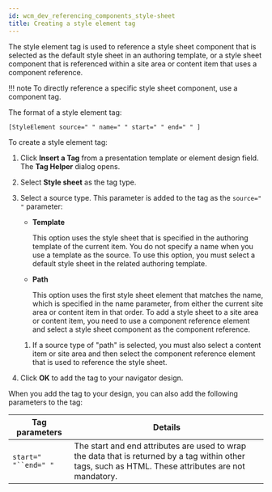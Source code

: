 ```yaml
---
id: wcm_dev_referencing_components_style-sheet
title: Creating a style element tag
---
```





The style element tag is used to reference a style sheet component that is selected as the default style sheet in an authoring template, or a style sheet component that is referenced within a site area or content item that uses a component reference.

!!! note
    To directly reference a specific style sheet component, use a component tag.

The format of a style element tag:

```
[StyleElement source=" " name=" " start=" " end=" " ]
```

To create a style element tag:

1.  Click **Insert a Tag** from a presentation template or element design field. The **Tag Helper** dialog opens.

2.  Select **Style sheet** as the tag type.

3.  Select a source type. This parameter is added to the tag as the `source=" "` parameter:

    -   **Template**

        This option uses the style sheet that is specified in the authoring template of the current item. You do not specify a name when you use a template as the source. To use this option, you must select a default style sheet in the related authoring template.

    -   **Path**

        This option uses the first style sheet element that matches the name, which is specified in the name parameter, from either the current site area or content item in that order. To add a style sheet to a site area or content item, you need to use a component reference element and select a style sheet component as the component reference.

    1.  If a source type of "path" is selected, you must also select a content item or site area and then select the component reference element that is used to reference the style sheet.

4.  Click **OK** to add the tag to your navigator design.


When you add the tag to your design, you can also add the following parameters to the tag:

|Tag parameters|Details|
|--------------|-------|
|`start=" "``end=" "`|The start and end attributes are used to wrap the data that is returned by a tag within other tags, such as HTML. These attributes are not mandatory.|

